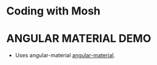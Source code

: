 # Coding with Mosh

# ANGULAR MATERIAL DEMO

- Uses angular-material [angular-material](https://material.angular.io).

